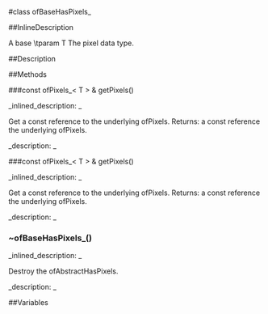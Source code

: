 #class ofBaseHasPixels_


<!--
_visible: True_
_advanced: True_
_istemplated: True_
-->

##InlineDescription

A base 
\tparam T The pixel data type.





##Description





##Methods



###const ofPixels_< T > & getPixels()

<!--
_syntax: getPixels()_
_name: getPixels_
_returns: const ofPixels_< T > &_
_returns_description: _
_parameters: _
_access: public_
_version_started: 0.9.0_
_version_deprecated: _
_summary: _
_constant: False_
_static: False_
_visible: True_
_advanced: False_
-->

_inlined_description: _

Get a const reference to the underlying ofPixels.
Returns: a const reference the underlying ofPixels.







_description: _







<!----------------------------------------------------------------------------->

###const ofPixels_< T > & getPixels()

<!--
_syntax: getPixels()_
_name: getPixels_
_returns: const ofPixels_< T > &_
_returns_description: _
_parameters: _
_access: public_
_version_started: 0.9.0_
_version_deprecated: _
_summary: _
_constant: False_
_static: False_
_visible: True_
_advanced: False_
-->

_inlined_description: _

Get a const reference to the underlying ofPixels.
Returns: a const reference the underlying ofPixels.







_description: _







<!----------------------------------------------------------------------------->

### ~ofBaseHasPixels_()

<!--
_syntax: ~ofBaseHasPixels_()_
_name: ~ofBaseHasPixels__
_returns: _
_returns_description: _
_parameters: _
_access: public_
_version_started: 007_
_version_deprecated: _
_summary: _
_constant: False_
_static: False_
_visible: True_
_advanced: False_
-->

_inlined_description: _

Destroy the ofAbstractHasPixels.







_description: _








<!----------------------------------------------------------------------------->

##Variables



